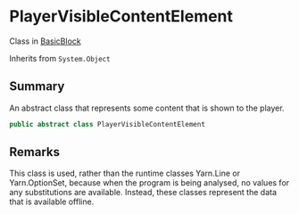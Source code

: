 # PlayerVisibleContentElement

Class in [BasicBlock](yarn.compiler.basicblock.md)

Inherits from `System.Object`

## Summary

An abstract class that represents some content that is shown to the player.

```csharp
public abstract class PlayerVisibleContentElement
```

## Remarks

This class is used, rather than the runtime classes Yarn.Line or Yarn.OptionSet, because when the program is being analysed, no values for any substitutions are available. Instead, these classes represent the data that is available offline.
